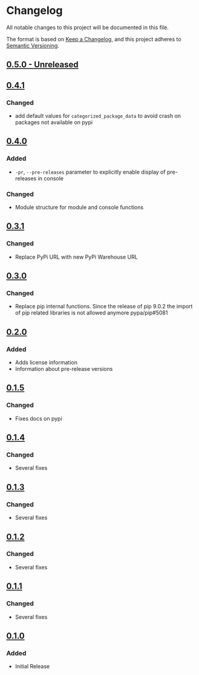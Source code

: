 # Changelog
All notable changes to this project will be documented in this file.

The format is based on [Keep a Changelog](https://keepachangelog.com/en/1.0.0/),
and this project adheres to [Semantic Versioning](https://semver.org/spec/v2.0.0.html).

## [0.5.0 - Unreleased]


## [0.4.1]

### Changed
- add default values for `categorized_package_data` to avoid crash on packages not available on pypi

## [0.4.0]

### Added
- `-pr`, `--pre-releases` parameter to explicitly enable display of pre-releases in console

### Changed
- Module structure for module and console functions

## [0.3.1]
### Changed
- Replace PyPi URL with new PyPi Warehouse URL

## [0.3.0]
### Changed
- Replace pip internal functions. Since the release of pip 9.0.2 the import of pip related libraries is not allowed anymore pypa/pip#5081

## [0.2.0]
### Added
- Adds license information
- Information about pre-release versions

## [0.1.5]
### Changed
- Fixes docs on pypi

## [0.1.4]
### Changed
- Several fixes

## [0.1.3]
### Changed
- Several fixes

## [0.1.2]
### Changed
- Several fixes

## [0.1.1]
### Changed
- Several fixes

## [0.1.0]
### Added
- Initial Release

[0.5.0 - Unreleased]: https://github.com/nezhar/updatable
[0.4.1]: https://pypi.org/project/updatable/0.4.1/
[0.4.0]: https://pypi.org/project/updatable/0.4.0/
[0.3.1]: https://pypi.org/project/updatable/0.3.1/
[0.3.0]: https://pypi.org/project/updatable/0.3.0/
[0.2.0]: https://pypi.org/project/updatable/0.2.0/
[0.1.5]: https://pypi.org/project/updatable/0.1.5/
[0.1.4]: https://pypi.org/project/updatable/0.1.4/
[0.1.3]: https://pypi.org/project/updatable/0.1.3/
[0.1.2]: https://pypi.org/project/updatable/0.1.2/
[0.1.1]: https://pypi.org/project/updatable/0.1.1/
[0.1.0]: https://pypi.org/project/updatable/0.1.0/
